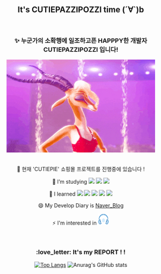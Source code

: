 <div align="center">
  
## It's CUTIEPAZZIPOZZI time (´∀`)b

<br>

### :sparkles: 누군가의 소확행에 일조하고픈 HAPPPY한 개발자 CUTIEPAZZIPOZZI 입니다!

<img src="./image/가젤들썩들썩.gif" width="400" height="250"/>

<br>
<br>

:running: 현재 'CUTIEPIE' 쇼핑몰 프로젝트를 진행중에 있습니다 !

🔭 I’m studying
<img src="https://img.shields.io/badge/Java-ED8B00?style=for-the-badge&logo=java&logoColor=white">
<img src="https://img.shields.io/badge/Spring-6DB33F?style=for-the-badge&logo=spring&logoColor=white">
<img src="https://img.shields.io/badge/MySQL-4479A1?style=for-the-badge&logo=mysql&logoColor=white">

🌱 I learned
<img src="https://img.shields.io/badge/HTML-239120?style=for-the-badge&logo=html5&logoColor=white">
<img src="https://img.shields.io/badge/CSS-239120?&style=for-the-badge&logo=css3&logoColor=white">
<img src="https://img.shields.io/badge/JavaScript-F7DF1E?&style=for-the-badge&logo=javascript3&logoColor=white">
<img src="https://img.shields.io/badge/C%2B%2B-00599C?style=for-the-badge&logo=c%2B%2B&logoColor=white">
<img src="https://img.shields.io/badge/C-00599C?style=for-the-badge&logo=c&logoColor=white">

😄 My Develop Diary is
[Naver_Blog](https://blog.naver.com/sugamypapa)

⚡ I'm interested in
<img src="./image/음악.png" width="30" height="30" />

<br>

 <h3> :love_letter: It's my REPORT ! ! </h3>

[![Top Langs](https://github-readme-stats.vercel.app/api/top-langs/?username=Cutiepazzipozzi)](https://github.com/Cutiepazzipozzi/github-readme-stats)
![Anurag's GitHub stats](https://github-readme-stats.vercel.app/api?username=Cutiepazzipozzi&theme=vue&show_icons=true)
